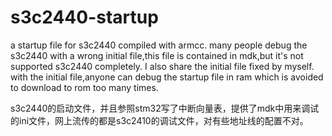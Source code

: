 # s3c2440-startup
a startup file for s3c2440 compiled with armcc.
many people debug the s3c2440 with a wrong initial file,this file is contained in mdk,but it's not supported s3c2440 completely.
I also share the initial file fixed by myself.
with the initial file,anyone can debug the startup file in ram which is avoided to download to rom too many times.

s3c2440的启动文件，并且参照stm32写了中断向量表，提供了mdk中用来调试的ini文件，网上流传的都是s3c2410的调试文件，对有些地址线的配置不对。
